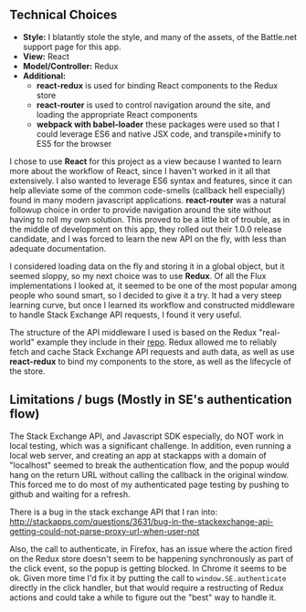## Technical Choices

- **Style:** I blatantly stole the style, and many of the assets, of the Battle.net support page for this app.
- **View:** React
- **Model/Controller:** Redux
- **Additional:** 
	- **react-redux** is used for binding React components to the Redux store
	- **react-router** is used to control navigation around the site, and loading the appropriate React components 
	- **webpack with babel-loader** these packages were used so that I could leverage ES6 and native JSX code, and transpile+minify to ES5 for the browser

I chose to use **React** for this project as a view because I wanted to learn more about the workflow
of React, since I haven't worked in it all that extensively.  I also wanted to leverage ES6 syntax and features,
since it can help alleviate some of the common code-smells (callback hell especially) found in many modern
javascript applications.  **react-router** was a natural followup choice in order to provide navigation around
the site without having to roll my own solution.  This proved to be a little bit of trouble, as in the middle
of development on this app, they rolled out their 1.0.0 release candidate, and I was forced to learn the new
API on the fly, with less than adequate documentation.

I considered loading data on the fly and storing it in a global object, but it seemed sloppy, so my next
choice was to use **Redux**.  Of all the Flux implementations I looked at, it seemed to be one of the most
popular among people who sound smart, so I decided to give it a try.  It had a very steep learning curve, but
once I learned its workflow and constructed middleware to handle Stack Exchange API requests, I found it
very useful.  

The structure of the API middleware I used is based on the Redux "real-world" example they include
in their [repo](https://github.com/rackt/redux/tree/master/examples/real-world).
Redux allowed me to reliably fetch and cache Stack Exchange API requests and auth data, as well
as use **react-redux** to bind my components to the store, as well as the lifecycle of the store.

## Limitations / bugs (Mostly in SE's authentication flow)

The Stack Exchange API, and Javascript SDK especially, do NOT work in local testing, which
was a significant challenge.  In addition, even running a local web server, and creating an app
at stackapps with a domain of "localhost" seemed to break the authentication flow, and the
popup would hang on the return URL without calling the callback in the original window.  This 
forced me to do most of my authenticated page testing by pushing to github and waiting for a refresh.

There is a bug in the stack exchange API that I ran into:
http://stackapps.com/questions/3631/bug-in-the-stackexchange-api-getting-could-not-parse-proxy-url-when-user-not

Also, the call to authenticate, in Firefox, has an issue where the action fired on the 
Redux store doesn't seem to be happening synchronously as part of the click event, so
the popup is getting blocked.  In Chrome it seems to be ok.  Given more time I'd fix it
by putting the call to `window.SE.authenticate` directly in the click handler, but that
would require a restructing of Redux actions and could take a while to figure out the "best"
way to handle it.